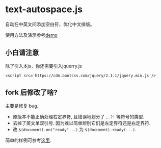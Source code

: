 text-autospace.js
=================

自动在中英文间添加空白符，优化中文排版。

使用方法及演示参考[demo](http://crazypeace.github.io/text-autospace.js/)

## 小白请注意

除了引入本js，你还需要引入jquerry.js
```
<script src='https://cdn.bootcss.com/jquery/2.1.1/jquery.min.js'/>
```

## fork 后修改了啥?

主要是修复 bug. 

- 原版本不能正确处理右定界符, 且错误地划分了 `,.?!` 等符号的类型. 
- 去掉了英文单双引号. 因为难以简单辨别它们是左定界符还是右定界符.
- 改 `$(document).on("ready"...)` 为 `$(document).ready(...)`. 

简单的样例可参考[这里](https://tools.beardic.cn/test/).
